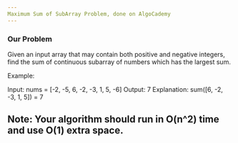 ```yaml
---
Maximum Sum of SubArray Problem, done on AlgoCademy
---
```

### Our Problem

Given an input array that may contain both positive and negative integers, find the sum of continuous subarray of numbers which has the largest sum.

Example:

Input: nums = [-2, -5, 6, -2, -3, 1, 5, -6]
Output: 7
Explanation: sum([6, -2, -3, 1, 5]) = 7

Note:
Your algorithm should run in O(n^2) time and use O(1) extra space.
---